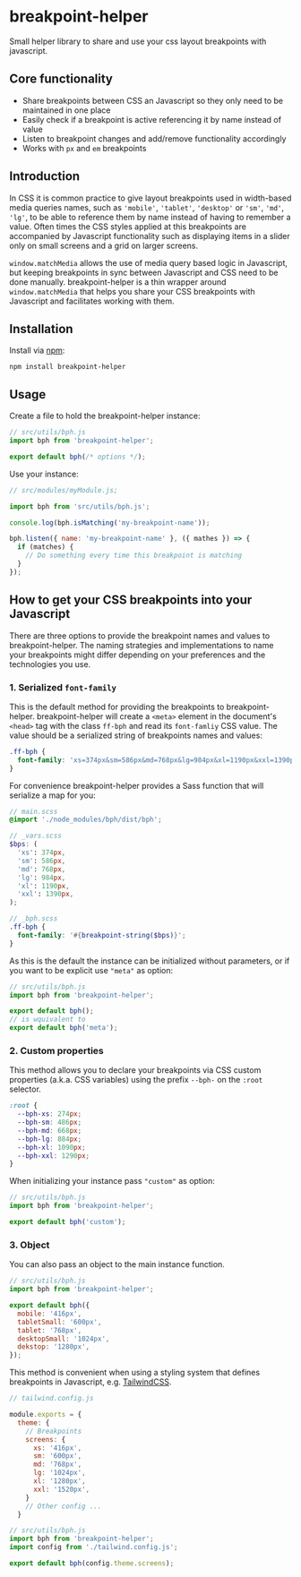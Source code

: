 # breakpoint-helper

Small helper library to share and use your css layout breakpoints with javascript.

## Core functionality

- Share breakpoints between CSS an Javascript so they only need to be maintained in one place
- Easily check if a breakpoint is active referencing it by name instead of value
- Listen to breakpoint changes and add/remove functionality accordingly
- Works with `px` and `em` breakpoints

## Introduction

In CSS it is common practice to give layout breakpoints used in width-based media queries names, such as `'mobile'`, `'tablet'`, `'desktop'` or `'sm'`, `'md'`, `'lg'`, to be able to reference them by name instead of having to remember a value. Often times the CSS styles applied at this breakpoints are accompanied by Javascript functionality such as displaying items in a slider only on small screens and a grid on larger screens.

`window.matchMedia` allows the use of media query based logic in Javascript, but keeping breakpoints in sync between Javascript and CSS need to be done manually. breakpoint-helper is a thin wrapper around `window.matchMedia` that helps you share your CSS breakpoints with Javascript and facilitates working with them.

## Installation

Install via [npm](http://npmjs.org):

```shell
npm install breakpoint-helper
```

## Usage

Create a file to hold the breakpoint-helper instance:

```js
// src/utils/bph.js
import bph from 'breakpoint-helper';

export default bph(/* options */);
```

Use your instance:

```js
// src/modules/myModule.js;

import bph from 'src/utils/bph.js';

console.log(bph.isMatching('my-breakpoint-name'));

bph.listen({ name: 'my-breakpoint-name' }, ({ mathes }) => {
  if (matches) {
    // Do something every time this breakpoint is matching
  }
});
```

## How to get your CSS breakpoints into your Javascript

There are three options to provide the breakpoint names and values to breakpoint-helper. The naming strategies and implementations to name your breakpoints might differ depending on your preferences and the technologies you use.

### 1. Serialized `font-family`

This is the default method for providing the breakpoints to breakpoint-helper. breakpoint-helper will create a `<meta>` element in the document's `<head>` tag with the class `ff-bph` and read its `font-famliy` CSS value. The value should be a serialized string of breakpoints names and values:

```css
.ff-bph {
  font-family: 'xs=374px&sm=586px&md=768px&lg=984px&xl=1190px&xxl=1390px';
}
```

For convenience breakpoint-helper provides a Sass function that will serialize a map for you:

```scss
// main.scss
@import './node_modules/bph/dist/bph';

// _vars.scss
$bps: (
  'xs': 374px,
  'sm': 586px,
  'md': 768px,
  'lg': 984px,
  'xl': 1190px,
  'xxl': 1390px,
);

// _bph.scss
.ff-bph {
  font-family: '#{breakpoint-string($bps)}';
}
```

As this is the default the instance can be initialized without parameters, or if you want to be explicit use `"meta"` as option:

```js
// src/utils/bph.js
import bph from 'breakpoint-helper';

export default bph();
// is wquivalent to
export default bph('meta');
```

### 2. Custom properties

This method allows you to declare your breakpoints via CSS custom properties (a.k.a. CSS variables) using the prefix `--bph-` on the `:root` selector.

```css
:root {
  --bph-xs: 274px;
  --bph-sm: 486px;
  --bph-md: 668px;
  --bph-lg: 884px;
  --bph-xl: 1090px;
  --bph-xxl: 1290px;
}
```

When initializing your instance pass `"custom"` as option:

```js
// src/utils/bph.js
import bph from 'breakpoint-helper';

export default bph('custom');
```

### 3. Object

You can also pass an object to the main instance function.

```js
// src/utils/bph.js
import bph from 'breakpoint-helper';

export default bph({
  mobile: '416px',
  tabletSmall: '600px',
  tablet: '768px',
  desktopSmall: '1024px',
  dekstop: '1280px',
});
```

This method is convenient when using a styling system that defines breakpoints in Javascript, e.g. [TailwindCSS](https://tailwindcss.com/).

```js
// tailwind.config.js

module.exports = {
  theme: {
    // Breakpoints
    screens: {
      xs: '416px',
      sm: '600px',
      md: '768px',
      lg: '1024px',
      xl: '1280px',
      xxl: '1520px',
    }
    // Other config ...
  }
```

```js
// src/utils/bph.js
import bph from 'breakpoint-helper';
import config from './tailwind.config.js';

export default bph(config.theme.screens);
```
